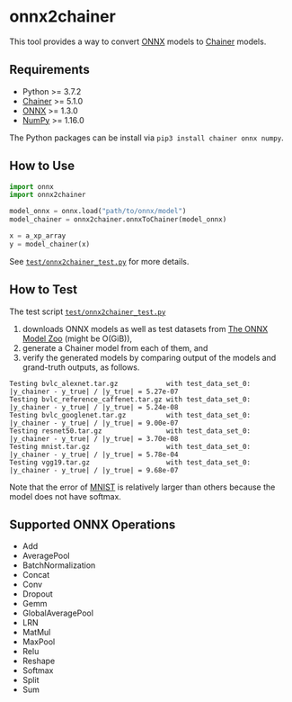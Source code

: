 # onnx2chainer
This tool provides a way to convert [ONNX](https://github.com/onnx/onnx) models to [Chainer](https://github.com/chainer/chainer) models.

## Requirements
* Python >= 3.7.2
* [Chainer](https://github.com/chainer/chainer) >= 5.1.0
* [ONNX](https://github.com/onnx/onnx) >= 1.3.0
* [NumPy](http://www.numpy.org/) >= 1.16.0

The Python packages can be install via `pip3 install chainer onnx numpy`.

## How to Use
```python
import onnx
import onnx2chainer

model_onnx = onnx.load("path/to/onnx/model")
model_chainer = onnx2chainer.onnxToChainer(model_onnx)

x = a_xp_array
y = model_chainer(x)
```

See [`test/onnx2chainer_test.py`](test/onnx2chainer_test.py) for more details.

## How to Test
The test script [`test/onnx2chainer_test.py`](test/onnx2chainer_test.py)
1. downloads ONNX models as well as test datasets from [The ONNX Model Zoo](https://github.com/onnx/models) (might be O(GiB)),
2. generate a Chainer model from each of them, and
3. verify the generated models by comparing output of the models and grand-truth outputs, as follows.

```
Testing bvlc_alexnet.tar.gz            with test_data_set_0: |y_chainer - y_true| / |y_true| = 5.27e-07
Testing bvlc_reference_caffenet.tar.gz with test_data_set_0: |y_chainer - y_true| / |y_true| = 5.24e-08
Testing bvlc_googlenet.tar.gz          with test_data_set_0: |y_chainer - y_true| / |y_true| = 9.00e-07
Testing resnet50.tar.gz                with test_data_set_0: |y_chainer - y_true| / |y_true| = 3.70e-08
Testing mnist.tar.gz                   with test_data_set_0: |y_chainer - y_true| / |y_true| = 5.78e-04
Testing vgg19.tar.gz                   with test_data_set_0: |y_chainer - y_true| / |y_true| = 9.68e-07
```

Note that the error of [MNIST](https://github.com/onnx/models/tree/master/mnist) is relatively larger than others because the model does not have softmax.

## Supported ONNX Operations
* Add
* AveragePool
* BatchNormalization
* Concat
* Conv
* Dropout
* Gemm
* GlobalAveragePool
* LRN
* MatMul
* MaxPool
* Relu
* Reshape
* Softmax
* Split
* Sum
